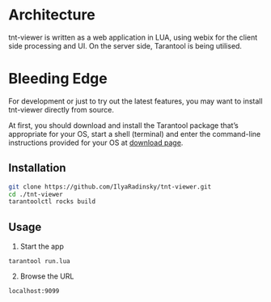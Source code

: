 # Architecture
tnt-viewer is written as a web application in LUA, using webix for the client side processing and UI. On the server side, Tarantool is being utilised.
# Bleeding Edge
For development or just to try out the latest features, you may want to install tnt-viewer directly from source.

At first, you should download and install the Tarantool package that’s appropriate for your OS, start a shell (terminal) and enter the command-line instructions provided for your OS at [download page](http://tarantool.org/download.html).
## Installation
```bash
git clone https://github.com/IlyaRadinsky/tnt-viewer.git
cd ./tnt-viewer
tarantoolctl rocks build
```
## Usage
1. Start the app
```
tarantool run.lua
```
2. Browse the URL
```
localhost:9099
```
